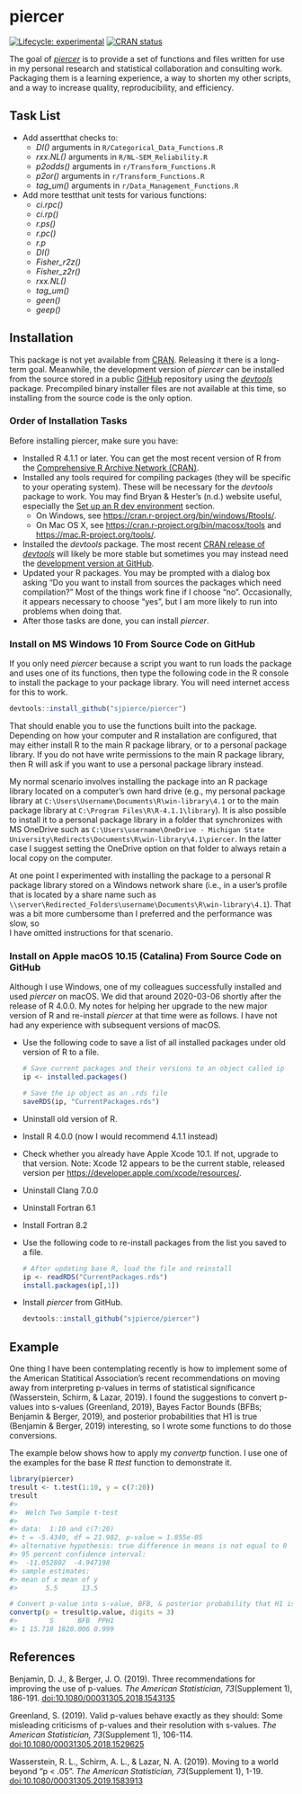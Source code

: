 
<!-- README.md is generated from README.Rmd. Please edit that file -->

# piercer

<!-- badges: start -->

[![Lifecycle:
experimental](https://img.shields.io/badge/lifecycle-experimental-orange.svg)](https://www.tidyverse.org/lifecycle/#experimental)
[![CRAN
status](https://www.r-pkg.org/badges/version/piercer)](https://CRAN.R-project.org/package=piercer)
<!-- badges: end -->

The goal of [*piercer*](https://github.com/sjpierce/piercer) is to
provide a set of functions and files written for use in my personal
research and statistical collaboration and consulting work. Packaging
them is a learning experience, a way to shorten my other scripts, and a
way to increase quality, reproducibility, and efficiency.

## Task List

  - Add assertthat checks to:
      - *DI()* arguments in `R/Categorical_Data_Functions.R`
      - *rxx.NL()* arguments in `R/NL-SEM_Reliability.R`
      - *p2odds()* arguments in `r/Transform_Functions.R`
      - *p2or()* arguments in `r/Transform_Functions.R`
      - *tag\_um()* arguments in `r/Data_Management_Functions.R`
  - Add more testthat unit tests for various functions:
      - *ci.rpc()*
      - *ci.rp()*
      - *r.ps()*
      - *r.pc()*
      - *r.p*
      - *DI()*
      - *Fisher\_r2z()*
      - *Fisher\_z2r()*
      - *rxx.NL()*
      - *tag\_um()*
      - *geen()*
      - *geep()*

## Installation

This package is not yet available from
[CRAN](https://CRAN.R-project.org). Releasing it there is a long-term
goal. Meanwhile, the development version of *piercer* can be installed
from the source stored in a public [GitHub](https://github.com)
repository using the [*devtools*](https://devtools.r-lib.org/) package.
Precompiled binary installer files are not available at this time, so
installing from the source code is the only option.

### Order of Installation Tasks

Before installing piercer, make sure you have:

-   Installed R 4.1.1 or later. You can get the most recent version of R
    from the [Comprehensive R Archive Network
    (CRAN)](https://cran.r-project.org/).
-   Installed any tools required for compiling packages (they will be
    specific to your operating system). These will be necessary for the
    *devtools* package to work. You may find Bryan & Hester’s (n.d.)
    website useful, especially the [Set up an R dev
    environment](https://rstats.wtf/set-up-an-r-dev-environment.html)
    section.
    -   On Windows, see
        <https://cran.r-project.org/bin/windows/Rtools/>.
    -   On Mac OS X, see <https://cran.r-project.org/bin/macosx/tools>
        and <https://mac.R-project.org/tools/>.
-   Installed the *devtools* package. The most recent [CRAN release of
    *devtools*](https://cran.r-project.org/package=devtools) will likely
    be more stable but sometimes you may instead need the [development
    version at GitHub](https://github.com/r-lib/devtools).
-   Updated your R packages. You may be prompted with a dialog box
    asking “Do you want to install from sources the packages which need
    compilation?” Most of the things work fine if I choose “no”.
    Occasionally, it appears necessary to choose “yes”, but I am more
    likely to run into problems when doing that.  
-   After those tasks are done, you can install *piercer*.

### Install on MS Windows 10 From Source Code on GitHub

If you only need *piercer* because a script you want to run loads the
package and uses one of its functions, then type the following code in
the R console to install the package to your package library. You will
need internet access for this to work.

``` r
devtools::install_github("sjpierce/piercer")
```

That should enable you to use the functions built into the package.
Depending on how your computer and R installation are configured, that
may either install R to the main R package library, or to a personal
package library. If you do not have write permissions to the main R
package library, then R will ask if you want to use a personal package
library instead.

My normal scenario involves installing the package into an R package
library located on a computer’s own hard drive (e.g., my personal
package library at `C:\Users\Username\Documents\R\win-library\4.1` or to
the main package library at `C:\Program Files\R\R-4.1.1\library`). It is
also possible to install it to a personal package library in a folder
that synchronizes with MS OneDrive such as
`C:\Users\username\OneDrive - Michigan State University\Redirects\Documents\R\win-library\4.1\piercer`.
In the latter case I suggest setting the OneDrive option on that folder
to always retain a local copy on the computer.

At one point I experimented with installing the package to a personal R
package library stored on a Windows network share (i.e., in a user’s
profile that is located by a share name such as
`\\server\Redirected_Folders\username\Documents\R\win-library\4.1`).
That was a bit more cumbersome than I preferred and the performance was
slow, so  
I have omitted instructions for that scenario.

### Install on Apple macOS 10.15 (Catalina) From Source Code on GitHub

Although I use Windows, one of my colleagues successfully installed and
used *piercer* on macOS. We did that around 2020-03-06 shortly after the
release of R 4.0.0. My notes for helping her upgrade to the new major
version of R and re-install *piercer* at that time were as follows. I
have not had any experience with subsequent versions of macOS.

-   Use the following code to save a list of all installed packages
    under old version of R to a file.

    ``` r
    # Save current packages and their versions to an object called ip
    ip <- installed.packages()

    # Save the ip object as an .rds file
    saveRDS(ip, "CurrentPackages.rds")
    ```

-   Uninstall old version of R.

-   Install R 4.0.0 (now I would recommend 4.1.1 instead)

-   Check whether you already have Apple Xcode 10.1. If not, upgrade to
    that version. Note: Xcode 12 appears to be the current stable,
    released version per <https://developer.apple.com/xcode/resources/>.

-   Uninstall Clang 7.0.0

-   Uninstall Fortran 6.1

-   Install Fortran 8.2

-   Use the following code to re-install packages from the list you
    saved to a file.

    ``` r
    # After updating base R, load the file and reinstall
    ip <- readRDS("CurrentPackages.rds")
    install.packages(ip[,1])
    ```

-   Install *piercer* from GitHub.

    ``` r
    devtools::install_github("sjpierce/piercer")
    ```

## Example

One thing I have been contemplating recently is how to implement some of
the American Statitical Association’s recent recommendations on moving
away from interpreting p-values in terms of statistical significance
(Wasserstein, Schirm, & Lazar, 2019). I found the suggestions to convert
p-values into s-values (Greenland, 2019), Bayes Factor Bounds (BFBs;
Benjamin & Berger, 2019), and posterior probabilities that H1 is true
(Benjamin & Berger, 2019) interesting, so I wrote some functions to do
those conversions.

The example below shows how to apply my *convertp* function. I use one
of the examples for the base R *ttest* function to demonstrate it.

``` r
library(piercer)
tresult <- t.test(1:10, y = c(7:20))
tresult
#> 
#>  Welch Two Sample t-test
#> 
#> data:  1:10 and c(7:20)
#> t = -5.4349, df = 21.982, p-value = 1.855e-05
#> alternative hypothesis: true difference in means is not equal to 0
#> 95 percent confidence interval:
#>  -11.052802  -4.947198
#> sample estimates:
#> mean of x mean of y 
#>       5.5      13.5

# Convert p-value into s-value, BFB, & posterior probability that H1 is true. 
convertp(p = tresult$p.value, digits = 3)
#>        S      BFB  PPH1
#> 1 15.718 1820.006 0.999
```

## References

Benjamin, D. J., & Berger, J. O. (2019). Three recommendations for
improving the use of p-values. *The American Statistician,
73*(Supplement 1), 186-191.
[doi:10.1080/00031305.2018.1543135](https://doi.org/10.1080/00031305.2018.1543135)

Greenland, S. (2019). Valid p-values behave exactly as they should: Some
misleading criticisms of p-values and their resolution with s-values.
*The American Statistician, 73*(Supplement 1), 106-114.
[doi:10.1080/00031305.2018.1529625](https://doi.org/10.1080/00031305.2018.1529625)

Wasserstein, R. L., Schirm, A. L., & Lazar, N. A. (2019). Moving to a
world beyond “p \< .05”. *The American Statistician, 73*(Supplement 1),
1-19.
[doi:10.1080/00031305.2019.1583913](https://doi.org/10.1080/00031305.2019.1583913)
